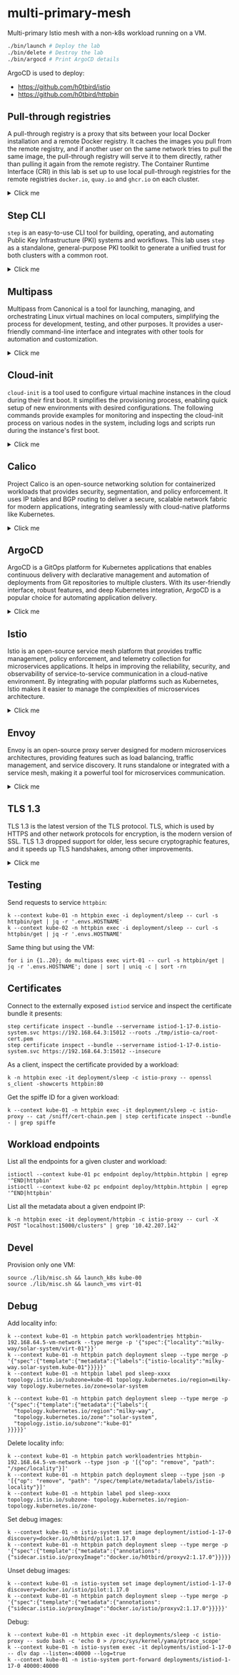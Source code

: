 # multi-primary-mesh

Multi-primary Istio mesh with a non-k8s workload running on a VM.
```bash
./bin/launch # Deploy the lab
./bin/delete # Destroy the lab
./bin/argocd # Print ArgoCD details
```

ArgoCD is used to deploy:
- https://github.com/h0tbird/istio
- https://github.com/h0tbird/httpbin

## Pull-through registries

A pull-through registry is a proxy that sits between your local Docker
installation and a remote Docker registry. It caches the images you pull from
the remote registry, and if another user on the same network tries to pull the
same image, the pull-through registry will serve it to them directly, rather
than pulling it again from the remote registry. The Container Runtime Interface
(CRI) in this lab is set up to use local pull-through registries for the
remote registries `docker.io`, `quay.io` and `ghcr.io` on each cluster.

<details><summary>Click me</summary><p>

List all images in a registry:
```console
curl -s 127.0.0.1:5001/v2/_catalog | jq # docker.io
curl -s 127.0.0.1:5002/v2/_catalog | jq # quay.io
curl -s 127.0.0.1:5003/v2/_catalog | jq # ghcr.io
```

List tags for a given image:
```console
curl -s 192.168.64.1:5002/v2/argoproj/argocd/tags/list | jq
```

Get the manifest for a given image and tag:
```console
curl -s http://192.168.64.1:5002/v2/argoproj/argocd/manifests/v2.4.7 | jq
```

</p></details>

## Step CLI

`step` is an easy-to-use CLI tool for building, operating, and automating
Public Key Infrastructure (PKI) systems and workflows. This lab uses `step` as
a standalone, general-purpose PKI toolkit to generate a unified trust for both
clusters with a common root.

<details><summary>Click me</summary><p>

Print certificate or CSR details in human readable format:
```console
step certificate inspect --bundle tmp/istio-ca/root-cert.pem
```

</p></details>

## Multipass

Multipass from Canonical is a tool for launching, managing, and orchestrating
Linux virtual machines on local computers, simplifying the process for
development, testing, and other purposes. It provides a user-friendly
command-line interface and integrates with other tools for automation and
customization.

<details><summary>Click me</summary><p>

List all available instances:
```console
multipass list
```

Display information about all instances:
```console
multipass info --all
```

</p></details>

## Cloud-init

`cloud-init` is a tool used to configure virtual machine instances in the cloud
during their first boot. It simplifies the provisioning process, enabling quick
setup of new environments with desired configurations. The following commands
provide examples for monitoring and inspecting the cloud-init process on
various nodes in the system, including logs and scripts run during the
instance's first boot.

<details><summary>Click me</summary><p>

Tail the `cloud-init` logs:
```console
multipass exec kube-00 -- tail -f /var/log/cloud-init-output.log
multipass exec kube-01 -- tail -f /var/log/cloud-init-output.log
multipass exec kube-02 -- tail -f /var/log/cloud-init-output.log
```

Inspect the rendered `runcmd`:
```console
multipass exec kube-00 -- sudo cat /var/lib/cloud/instance/scripts/runcmd
multipass exec kube-01 -- sudo cat /var/lib/cloud/instance/scripts/runcmd
multipass exec kube-02 -- sudo cat /var/lib/cloud/instance/scripts/runcmd
multipass exec virt-01 -- sudo cat /var/lib/cloud/instance/scripts/runcmd
```

</p></details>

## Calico

Project Calico is an open-source networking solution for containerized
workloads that provides security, segmentation, and policy enforcement. It uses
IP tables and BGP routing to deliver a secure, scalable network fabric for
modern applications, integrating seamlessly with cloud-native platforms like
Kubernetes.

<details><summary>Click me</summary><p>

Get IP pool:
```console
calicoctl --context kube-01 get ipPool -o wide --allow-version-mismatch
calicoctl --context kube-02 get ipPool -o wide --allow-version-mismatch
```

Get node:
```console
calicoctl --context kube-01 get node -o wide --allow-version-mismatch
calicoctl --context kube-02 get node -o wide --allow-version-mismatch
```

</p></details>

## ArgoCD

ArgoCD is a GitOps platform for Kubernetes applications that enables continuous
delivery with declarative management and automation of deployments from Git
repositories to multiple clusters. With its user-friendly interface, robust
features, and deep Kubernetes integration, ArgoCD is a popular choice for
automating application delivery.

<details><summary>Click me</summary><p>

List all applications:
```console
argocd app list
```

Manually sync applications:
```console
argocd app sync kube-01-istio-base kube-02-istio-base
argocd app sync kube-01-istio-cni kube-02-istio-cni
argocd app sync kube-01-istio-pilot kube-02-istio-pilot
argocd app sync kube-01-istio-igws kube-02-istio-igws
argocd app sync kube-01-istio-ewgw kube-02-istio-ewgw
argocd app sync kube-01-httpbin kube-02-httpbin
```

</p></details>

## Istio

Istio is an open-source service mesh platform that provides traffic management,
policy enforcement, and telemetry collection for microservices applications. It
helps in improving the reliability, security, and observability of
service-to-service communication in a cloud-native environment. By integrating
with popular platforms such as Kubernetes, Istio makes it easier to manage the
complexities of microservices architecture.

<details><summary>Click me</summary><p>

Lists the remote clusters each `istiod` instance is connected to:
```console
istioctl --context kube-01 remote-clusters
```

Access the `istiod` WebUI:
```console
istioctl --context kube-01 dashboard controlz deployment/istiod-1-17-0.istio-system
```

</p></details>

## Envoy

Envoy is an open-source proxy server designed for modern microservices
architectures, providing features such as load balancing, traffic management,
and service discovery. It runs standalone or integrated with a service mesh,
making it a powerful tool for microservices communication.

<details><summary>Click me</summary><p>

Inspect the `config_dump` of a VM:
```console
multipass exec virt-01 -- curl -s localhost:15000/config_dump | istioctl pc listeners --file -
multipass exec virt-01 -- curl -s localhost:15000/config_dump | istioctl pc routes --file -
multipass exec virt-01 -- curl -s localhost:15000/config_dump | istioctl pc clusters --file -
multipass exec virt-01 -- curl -s localhost:15000/config_dump | istioctl pc secret --file -
```

Set debug log level on a given proxy:
```console
istioctl pc log sleep-xxx.httpbin --level debug
k --context kube-01 -n httpbin logs -f sleep-xxx -c istio-proxy
```

Access the WebUI of a given envoy proxy:
```console
istioctl dashboard envoy sleep-xxx.httpbin
```

Dump the envoy config of an eastweast gateway:
```console
k --context kube-01 -n istio-system exec -it deployment/istio-eastwestgateway -- curl -s localhost:15000/config_dump
```

Dump the `common_tls_context` for a given envoy cluster:
```console
k --context kube-01 -n httpbin exec -i sleep-xxx -- \
curl -s localhost:15000/config_dump | jq '
  .configs[] |
  select(."@type"=="type.googleapis.com/envoy.admin.v3.ClustersConfigDump") |
  .dynamic_active_clusters[] |
  select(.cluster.name=="outbound|80||httpbin.httpbin.svc.cluster.local") |
  .cluster.transport_socket_matches[] |
  select(.name=="tlsMode-istio") |
  .transport_socket.typed_config.common_tls_context
'
```

List `LISTEN` ports:
```console
k --context kube-01 -n istio-system exec istio-eastwestgateway-xxx -- netstat -tuanp | grep LISTEN | sort -u
```

Check the status-port:
```console
curl -o /dev/null -Isw "%{http_code}" http://10.0.16.124:31123/healthz/ready
```

</p></details>

## TLS 1.3

TLS 1.3 is the latest version of the TLS protocol. TLS, which is used by HTTPS
and other network protocols for encryption, is the modern version of SSL. TLS
1.3 dropped support for older, less secure cryptographic features, and it
speeds up TLS handshakes, among other improvements.

<details><summary>Click me</summary><p>

Setup a place to dump the crypto material:
```
k --context kube-01 -n httpbin patch deployment sleep --type merge -p '
spec:
  template:
    metadata:
      annotations:
        sidecar.istio.io/userVolume: "[{\"name\":\"sniff\", \"emptyDir\":{\"medium\":\"Memory\"}}]"
        sidecar.istio.io/userVolumeMount: "[{\"name\":\"sniff\", \"mountPath\":\"/sniff\"}]"
        proxy.istio.io/config: |
          proxyMetadata:
            OUTPUT_CERTS: /sniff
'
```

Write the required per-session TLS secrets to a file ([source](https://github.com/istio/istio/blob/5f90e4b9ae19800f4c539628ae038ec118835610/pilot/pkg/networking/core/v1alpha3/envoyfilter/cluster_patch_test.go#L241-L262)):
```
k --context kube-01 apply -f - << EOF
apiVersion: networking.istio.io/v1alpha3
kind: EnvoyFilter
metadata:
  name: httpbin
  namespace: httpbin
spec:
  workloadSelector:
    labels:
      app: sleep
  configPatches:
  - applyTo: CLUSTER
    match:
      context: SIDECAR_OUTBOUND
      cluster:
        service: "httpbin.httpbin.svc.cluster.local"
        portNumber: 80
    patch:
      operation: MERGE
      value:
        transport_socket:
          name: "envoy.transport_sockets.tls"
          typed_config:
            "@type": "type.googleapis.com/envoy.extensions.transport_sockets.tls.v3.UpstreamTlsContext"
            common_tls_context:
              key_log:
                path: /sniff/keylog
EOF
```

Restart envoy to kill all TCP connections and force new TLS handshakes:
```
k --context kube-01 -n httpbin exec -it deployment/sleep -c istio-proxy -- curl -X POST localhost:15000/quitquitquit
```

Optionally, use this command to list all available endpoints:
```
istioctl --context kube-01 pc endpoint deploy/httpbin.httpbin | egrep '^END|httpbin'
```

Start `tcpdump`:
```
k --context kube-01 -n httpbin exec -it deployment/sleep -c istio-proxy -- sudo tcpdump -s0 -w /sniff/dump.pcap
```

Send a few requests to the endpoints listed above:
```
k --context kube-01 -n httpbin exec -i deployment/sleep -- curl -s httpbin/get | jq -r '.envs."HOSTNAME"'
```

Stop `tcpdump` and download everything:
```
k --context kube-01 -n httpbin cp -c istio-proxy sleep-xxx:sniff ~/sniff
```

Open it with Wireshark:
```
open ~/sniff/dump.pcap
```

Filter by `tls.handshake.type == 1` and follow the TLS stream of a `Client Hello` packet. 
Right click a `TLSv1.3` packet then `Protocol Preferences` --> `Transport Layer Security` --> `(Pre)-Master-Secret log filename` and provide the path to the `keylog` file.

</p></details>

## Testing

Send requests to service `httpbin`:
```
k --context kube-01 -n httpbin exec -i deployment/sleep -- curl -s httpbin/get | jq -r '.envs.HOSTNAME'
k --context kube-02 -n httpbin exec -i deployment/sleep -- curl -s httpbin/get | jq -r '.envs.HOSTNAME'
```

Same thing but using the VM:
```
for i in {1..20}; do multipass exec virt-01 -- curl -s httpbin/get | jq -r '.envs.HOSTNAME'; done | sort | uniq -c | sort -rn
```

## Certificates

Connect to the externally exposed `istiod` service and inspect the certificate bundle it presents:
```
step certificate inspect --bundle --servername istiod-1-17-0.istio-system.svc https://192.168.64.3:15012 --roots ./tmp/istio-ca/root-cert.pem
step certificate inspect --bundle --servername istiod-1-17-0.istio-system.svc https://192.168.64.3:15012 --insecure
```

As a client, inspect the certificate provided by a workload:
```
k -n httpbin exec -it deployment/sleep -c istio-proxy -- openssl s_client -showcerts httpbin:80
```

Get the spiffe ID for a given workload:
```
k --context kube-01 -n httpbin exec -it deployment/sleep -c istio-proxy -- cat /sniff/cert-chain.pem | step certificate inspect --bundle - | grep spiffe
```

## Workload endpoints

List all the endpoints for a given cluster and workload:
```
istioctl --context kube-01 pc endpoint deploy/httpbin.httpbin | egrep '^END|httpbin'
istioctl --context kube-02 pc endpoint deploy/httpbin.httpbin | egrep '^END|httpbin'
```

List all the metadata about a given endpoint IP:
```
k -n httpbin exec -it deployment/httpbin -c istio-proxy -- curl -X POST "localhost:15000/clusters" | grep '10.42.207.142'
```

## Devel

Provision only one VM:
```
source ./lib/misc.sh && launch_k8s kube-00
source ./lib/misc.sh && launch_vms virt-01
```

## Debug

Add locality info:
```
k --context kube-01 -n httpbin patch workloadentries httpbin-192.168.64.5-vm-network --type merge -p '{"spec":{"locality":"milky-way/solar-system/virt-01"}}'
k --context kube-01 -n httpbin patch deployment sleep --type merge -p '{"spec":{"template":{"metadata":{"labels":{"istio-locality":"milky-way.solar-system.kube-01"}}}}}'
k --context kube-01 -n httpbin label pod sleep-xxxx topology.istio.io/subzone=kube-01 topology.kubernetes.io/region=milky-way topology.kubernetes.io/zone=solar-system
```

```
k --context kube-01 -n httpbin patch deployment sleep --type merge -p '{"spec":{"template":{"metadata":{"labels":{
  "topology.kubernetes.io/region":"milky-way",
  "topology.kubernetes.io/zone":"solar-system",
  "topology.istio.io/subzone":"kube-01"
}}}}}'
```

Delete locality info:
```
k --context kube-01 -n httpbin patch workloadentries httpbin-192.168.64.5-vm-network --type json -p '[{"op": "remove", "path": "/spec/locality"}]'
k --context kube-01 -n httpbin patch deployment sleep --type json -p '[{"op": "remove", "path": "/spec/template/metadata/labels/istio-locality"}]'
k --context kube-01 -n httpbin label pod sleep-xxxx topology.istio.io/subzone- topology.kubernetes.io/region- topology.kubernetes.io/zone-
```

Set debug images:
```
k --context kube-01 -n istio-system set image deployment/istiod-1-17-0 discovery=docker.io/h0tbird/pilot:1.17.0
k --context kube-01 -n httpbin patch deployment sleep --type merge -p '{"spec":{"template":{"metadata":{"annotations":{"sidecar.istio.io/proxyImage":"docker.io/h0tbird/proxyv2:1.17.0"}}}}}'
```

Unset debug images:
```
k --context kube-01 -n istio-system set image deployment/istiod-1-17-0 discovery=docker.io/istio/pilot:1.17.0
k --context kube-01 -n httpbin patch deployment sleep --type merge -p '{"spec":{"template":{"metadata":{"annotations":{"sidecar.istio.io/proxyImage":"docker.io/istio/proxyv2:1.17.0"}}}}}'
```

Debug:
```
k --context kube-01 -n httpbin exec -it deployments/sleep -c istio-proxy -- sudo bash -c 'echo 0 > /proc/sys/kernel/yama/ptrace_scope'
k --context kube-01 -n istio-system exec -it deployments/istiod-1-17-0 -- dlv dap --listen=:40000 --log=true
k --context kube-01 -n istio-system port-forward deployments/istiod-1-17-0 40000:40000
```
